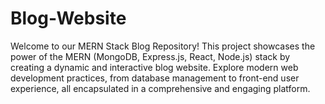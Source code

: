 # Blog-Website
Welcome to our MERN Stack Blog Repository! This project showcases the power of the MERN (MongoDB, Express.js, React, Node.js) stack by creating a dynamic and interactive blog website. Explore modern web development practices, from database management to front-end user experience, all encapsulated in a comprehensive and engaging platform.
